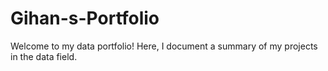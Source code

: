 # Gihan-s-Portfolio
Welcome to my data portfolio! Here, I document a summary of my projects in the data field.

